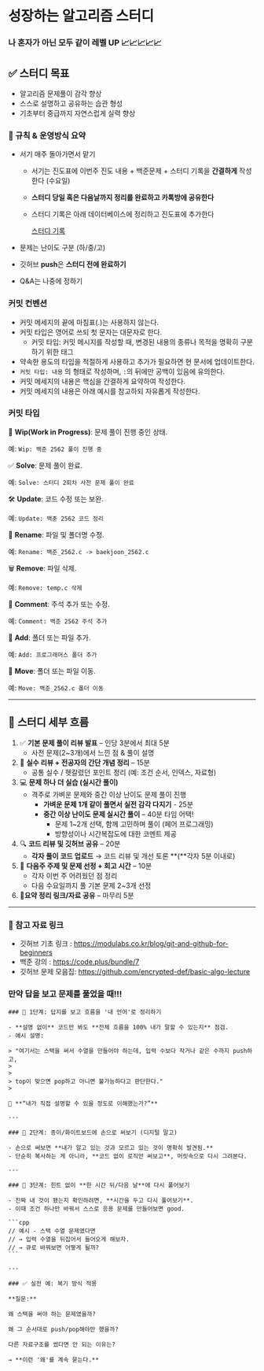 # 성장하는 알고리즘 스터디

### 나 혼자가 아닌 모두 같이 레벨 UP 📈📈📈📈📈

## ✅ 스터디 목표

- 알고리즘 문제풀이 감각 향상
- 스스로 설명하고 공유하는 습관 형성
- 기초부터 중급까지 자연스럽게 실력 향상

### 🧭 규칙 & 운영방식 요약

- 서기 매주 돌아가면서 맡기
    - 서기는 진도표에 이번주 진도 내용 + 백준문제 + 스터디 기록을 **간결하게** 작성한다 (수요일)
    - **스터디 당일 혹은 다음날까지 정리를 완료하고 카톡방에 공유한다**
    - 스터디 기록은 아래 데이터베이스에 정리하고 진도표에 추가한다
        
        [스터디 기록](https://www.notion.so/1c430290e5948061bd66fe22c9e4fe35?pvs=21)
        
- 문제는 난이도 구분 (하/중/고)
- 깃허브 **push**은 **스터디 전에 완료하기**
- Q&A는 나중에 정하기

### 커밋 컨벤션

- 커밋 메세지의 끝에 마침표(.)는 사용하지 않는다.
- 커밋 타입은 영어로 쓰되 첫 문자는 대문자로 한다.
    - 커밋 타입: 커밋 메시지를 작성할 때, 변경된 내용의 종류나 목적을 명확히 구분하기 위한 태그
- 약속한 용도의 타입을 적절하게 사용하고 추가가 필요하면 현 문서에 업데이트한다.
- `커밋 타입: 내용` 의 형태로 작성하며, `:`의 뒤에만 공백이 있음에 유의한다.
- 커밋 메세지의 내용은 핵심을 간결하게 요약하여 작성한다.
- 커밋 메세지의 내용은 아래 예시를 참고하되 자유롭게 작성한다.

### **커밋 타입**

🎯 **Wip(Work in Progress)**: 문제 풀이 진행 중인 상태.

예: `Wip: 백준 2562 풀이 진행 중`

✅ **Solve**: 문제 풀이 완료.

예: `Solve: 스터디 2회차 사전 문제 풀이 완료`

🛠️ **Update**: 코드 수정 또는 보완.

예: `Update: 백준 2562 코드 정리`

📂 **Rename**: 파일 및 폴더명 수정.

예: `Rename: 백준_2562.c -> baekjoon_2562.c`

🗑️ **Remove**: 파일 삭제.

예: `Remove: temp.c 삭제`

💬 **Comment**: 주석 추가 또는 수정.

예: `Comment: 백준 2562 주석 추가`

📁 **Add**: 폴더 또는 파일 추가.

예: `Add: 프로그래머스 폴더 추가`

📁 **Move**: 폴더 또는 파일 이동.

예: `Move: 백준_2562.c 폴더 이동`

---

## 📌 스터디 세부 흐름

1. ✅ **기본 문제 풀이 리뷰 발표** – 인당 3분에서 최대 5분
    - 사전 문제(2~3개)에서 느낀 점 & 풀이 설명
2. 🧠 **실수 리뷰 + 전공자의 간단 개념 정리** – 15분
    - 공통 실수 / 헷갈렸던 포인트 정리 (예: 조건 순서, 인덱스, 자료형)
3. 💻 **문제 하나 더 실습 (실시간 풀이)**
    - 격주로 가벼운 문제와 중간 이상 난이도 문제 풀이 진행
        - **가벼운 문제 1개 같이 풀면서 실전 감각 다지기** - 25분
        - **중간 이상 난이도 문제 실시간 풀이** – 40분 타임 어택!
            - 문제 1~2개 선택, 함께 고민하며 풀이 (페어 프로그래밍)
            - 방향성이나 시간복잡도에 대한 코멘트 제공
4. 🔍 **코드 리뷰 및 깃허브 공유** – 20분
    - **각자 풀이 코드 업로드** → 코드 리뷰 및 개선 토론 **(**각자 5분 이내로)
5. 📌 **다음주 주제 및 문제 선정 + 회고 시간** – 10분
    - 각자 이번 주 어려웠던 점 정리
    - 다음 수요일까지 풀 기본 문제 2~3개 선정
6. **📂요약 정리 링크/자료 공유** – 마무리 5분

---

### 🔧 참고 자료 링크

- 깃허브 기초 링크 : https://modulabs.co.kr/blog/git-and-github-for-beginners
- 백준 강의 : https://code.plus/bundle/7
- 깃허브 문제 모음집: https://github.com/encrypted-def/basic-algo-lecture

### 만약 **답을 보고 문제를 풀었을 때**!!!
    
    ### 📘 1단계: 답지를 보고 흐름을 '내 언어'로 정리하기
    
    - **설명 없이** 코드만 봐도 **전체 흐름을 100% 내가 말할 수 있는지** 점검.
    - 예시 설명:
    
    > "여기서는 스택을 써서 수열을 만들어야 하는데, 입력 수보다 작거나 같은 수까지 push하고,
    > 
    > 
    > top이 맞으면 pop하고 아니면 불가능하다고 판단한다."
    > 
    
    🧠 **“내가 직접 설명할 수 있을 정도로 이해했는가?”**
    
    ---
    
    ### 🧪 2단계: 종이/화이트보드에 손으로 써보기 (디지털 말고)
    
    - 손으로 써보면 **내가 알고 있는 것과 모르고 있는 것이 명확히 발견됨.**
    - 단순히 복사하는 게 아니라, **코드 없이 로직만 써보고**, 머릿속으로 다시 그려본다.
    
    ---
    
    ### 🧠 3단계: 힌트 없이 **한 시간 뒤/다음 날**에 다시 풀어보기
    
    - 진짜 내 것이 됐는지 확인하려면, **시간을 두고 다시 풀어보기**.
    - 이때 조건 하나만 바꿔서 스스로 응용 문제를 만들어보면 good.
    
    ```cpp
    // 예시 - 스택 수열 문제였다면
    // → 입력 수열을 뒤집어서 들어오게 해보자.
    // → 큐로 바꿔보면 어떻게 될까?
    ```
    
    ---
    
    ### ✅ 실전 예: 복기 방식 적용
    
    **질문:**
    
    왜 스택을 써야 하는 문제였을까?
    
    왜 그 순서대로 push/pop해야만 했을까?
    
    다른 자료구조를 썼다면 안 되는 이유는?
    
    → **이런 '왜'를 계속 묻는다.**
